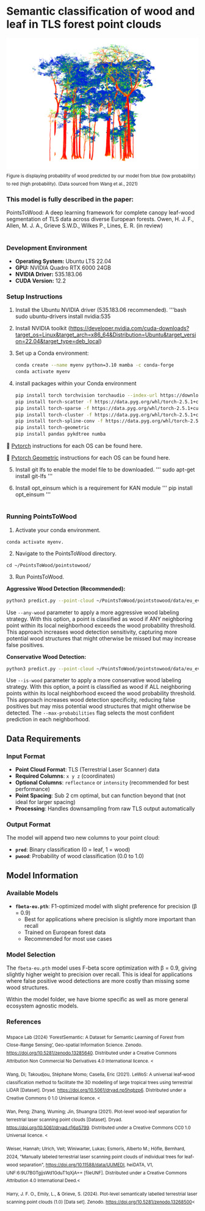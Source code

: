 
# Semantic classification of wood and leaf in TLS forest point clouds

![Probability of wood predicted by our model from blue to red (Data from Wang et al., 2021](images/our_tropical.png)
<sub>Figure is displaying probability of wood predicted by our model from blue (low probability) to red (high probability). (Data sourced from Wang et al., 2021)</sub>

### This model is fully described in the paper:
PointsToWood: A deep learning framework for complete canopy leaf-wood segmentation of TLS data across diverse European forests. Owen, H. J. F.,  Allen, M. J. A., Grieve S.W.D., Wilkes P., Lines, E. R. (in review)

#

### Development Environment

- **Operating System:** Ubuntu LTS 22.04
- **GPU:** NVIDIA Quadro RTX 6000 24GB
- **NVIDIA Driver:** 535.183.06
- **CUDA Version:** 12.2

### Setup Instructions

1. Install the Ubuntu NVIDIA driver (535.183.06 recommended).
   '''bash
   sudo ubuntu-drivers install nvidia:535

2. Install NVIDIA toolkit (https://developer.nvidia.com/cuda-downloads?target_os=Linux&target_arch=x86_64&Distribution=Ubuntu&target_version=22.04&target_type=deb_local)

3. Set up a Conda environment:
   ```bash
   conda create --name myenv python=3.10 mamba -c conda-forge
   conda activate myenv

4. install packages within your Conda environment
   ```bash
   pip install torch torchvision torchaudio --index-url https://download.pytorch.org/whl/cu121
   pip install torch-scatter -f https://data.pyg.org/whl/torch-2.5.1+cu121.html
   pip install torch-sparse -f https://data.pyg.org/whl/torch-2.5.1+cu121.html
   pip install torch-cluster -f https://data.pyg.org/whl/torch-2.5.1+cu121.html
   pip install torch-spline-conv -f https://data.pyg.org/whl/torch-2.5.1+cu121.html
   pip install torch-geometric
   pip install pandas pykdtree numba 

📎 [Pytorch](https://pytorch.org/get-started/locally/) instructions for each OS can be found here.

📎 [Pytorch Geometric](https://pytorch-geometric.readthedocs.io/en/latest/notes/installation.html) instructions for each OS can be found here.

5. Install git lfs to enable the model file to be downloaded.
'''
sudo apt-get install git-lfs
'''

6. Install opt_einsum which is a requirement for KAN module 
'''
pip install opt_einsum
'''

#

### Running PointsToWood
   
1. Activate your conda environment.
   
```
conda activate myenv. 
```

2. Navigate to the PointsToWood directory.
   
```
cd ~/PointsToWood/pointstowood/
```

3. Run PointsToWood.

**Aggressive Wood Detection (Recommended):**
```bash
python3 predict.py --point-cloud ~/PointsToWood/pointstowood/data/eu_eval/uk01_lw_pl_3.ply --model fbeta-eu.pth --batch-size 4 --any-wood 0.50 --grid-size 2.0 3.0 --resolution 0.02 --min-pts 512 --max-pts 16384
```
Use `--any-wood` parameter to apply a more aggressive wood labeling strategy. With this option, a point is classified as wood if ANY neighboring point within its local neighborhood exceeds the wood probability threshold. This approach increases wood detection sensitivity, capturing more potential wood structures that might otherwise be missed but may increase false positives.

**Conservative Wood Detection:**
```bash
python3 predict.py --point-cloud ~/PointsToWood/pointstowood/data/eu_eval/uk01_lw_pl_3.ply --model fbeta-eu.pth --batch-size 4 --is-wood 0.5 --grid-size 2.0 3.0 --resolution 0.02 --min-pts 512 --max-pts 16384 --max-probabilities
```
Use `--is-wood` parameter to apply a more conservative wood labeling strategy. With this option, a point is classified as wood if ALL neighboring points within its local neighborhood exceed the wood probability threshold. This approach increases wood detection specificity, reducing false positives but may miss potential wood structures that might otherwise be detected. The `--max-probabilities` flag selects the most confident prediction in each neighborhood.

## Data Requirements

### Input Format
- **Point Cloud Format**: TLS (Terrestrial Laser Scanner) data
- **Required Columns**: `x y z` (coordinates)
- **Optional Columns**: `reflectance` or `intensity` (recommended for best performance)
- **Point Spacing**: Sub 2 cm optimal, but can function beyond that (not ideal for larger spacing)
- **Processing**: Handles downsampling from raw TLS output automatically

### Output Format
The model will append two new columns to your point cloud:
- **`pred`**: Binary classification (0 = leaf, 1 = wood)
- **`pwood`**: Probability of wood classification (0.0 to 1.0)

## Model Information

### Available Models
- **`fbeta-eu.pth`**: F1-optimized model with slight preference for precision (β = 0.9)
  - Best for applications where precision is slightly more important than recall
  - Trained on European forest data
  - Recommended for most use cases

### Model Selection
The `fbeta-eu.pth` model uses F-beta score optimization with β = 0.9, giving slightly higher weight to precision over recall. This is ideal for applications where false positive wood detections are more costly than missing some wood structures.

Within the model folder, we have biome specific as well as more general ecosystem agnostic models. 


### References 

<sub>Mspace Lab (2024) ‘ForestSemantic: A Dataset for Semantic Learning of Forest from Close-Range Sensing’, Geo-spatial Information Science. Zenodo. https://doi.org/10.5281/zenodo.13285640. Distributed under a Creative Commons Attribution Non Commercial No Derivatives 4.0 International licence. <</sub>

<sub>Wang, Di; Takoudjou, Stéphane Momo; Casella, Eric (2021). LeWoS: A universal leaf‐wood classification method to facilitate the 3D modelling of large tropical trees using terrestrial LiDAR [Dataset]. Dryad. https://doi.org/10.5061/dryad.np5hqbzp6. Distributed under a Creative Commons 0 1.0 Universal licence. <</sub>

<sub>Wan, Peng; Zhang, Wuming; Jin, Shuangna (2021). Plot-level wood-leaf separation for terrestrial laser scanning point clouds [Dataset]. Dryad. https://doi.org/10.5061/dryad.rfj6q5799. Distributed under a Creative Commons CC0 1.0 Universal licence. <</sub>

<sub>Weiser, Hannah; Ulrich, Veit; Winiwarter, Lukas; Esmorís, Alberto M.; Höfle, Bernhard, 2024, "Manually labeled terrestrial laser scanning point clouds of individual trees for leaf-wood separation", https://doi.org/10.11588/data/UUMEDI, heiDATA, V1, UNF:6:9U7BGTgjjsWd1GduT1qXjA== [fileUNF]. Distributed under a Creative Commons Attribution 4.0 International Deed.<</sub>

<sub>Harry, J. F. O., Emily, L., & Grieve, S. (2024). Plot-level semantically labelled terrestrial laser scanning point clouds (1.0) [Data set]. Zenodo. https://doi.org/10.5281/zenodo.13268500<</sub>

